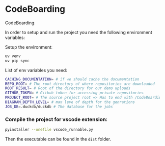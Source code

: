 # CodeBoarding

CodeBoarding

In order to setup and run the project you need the following environment variables:

Setup the environment:

```bash
uv venv
uv pip sync
```

List of env variables you need:

```bash
CACHING_DOCUMENTATION= # if we should cache the documentation
REPO_ROOT= # The root directory of where repositories are downloaded
ROOT_RESULT= # Root of the directory for our demo uploads
GITHUB_TOKEN= # Github token for accessing private repositories
PROJECT_ROOT= # The source project root => Has to end with /CodeBoarding
DIAGRAM_DEPTH_LEVEL= # max leve of depth for the genrations
JOB_DB=.duckdb/duckdb # The database for the jobs
````

### Compile the project for vscode extension:

```bash
pyinstaller --onefile vscode_runnable.py
```

Then the executable can be found in the `dist` folder.